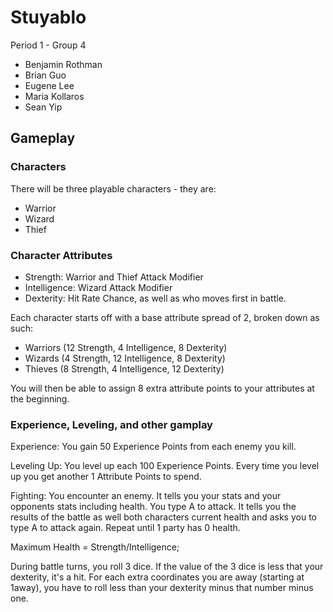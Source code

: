 # Stuyablo

Period 1 - Group 4

* Benjamin Rothman
* Brian Guo
* Eugene Lee
* Maria Kollaros
* Sean Yip

## Gameplay

### Characters

There will be three playable characters - they are:

* Warrior
* Wizard
* Thief

### Character Attributes

* Strength: Warrior and Thief Attack Modifier
* Intelligence: Wizard Attack Modifier
* Dexterity: Hit Rate Chance, as well as who moves first in battle.

Each character starts off with a base attribute spread of 2, broken down as such:

* Warriors (12 Strength, 4 Intelligence, 8 Dexterity)
* Wizards (4 Strength, 12 Intelligence, 8 Dexterity)
* Thieves (8 Strength, 4 Intelligence, 12 Dexterity)

You will then be able to assign 8 extra attribute points to your attributes at the beginning. 

### Experience, Leveling, and other gamplay

Experience: You gain 50 Experience Points from each enemy you kill.

Leveling Up: You level up each 100 Experience Points. Every time you level up you get another 1 Attribute Points to spend.

Fighting: You encounter an enemy. It tells you your stats and your opponents stats including health. You type A to attack. It tells you the results of the battle as well both characters current health and asks you to type A to attack again. Repeat until 1 party has 0 health.

Maximum Health = Strength/Intelligence;

During battle turns, you roll 3 dice. If the value of the 3 dice is less that your dexterity, it's a hit. For each extra coordinates you are away (starting at 1away), you have to roll less than your dexterity minus that number minus one.




